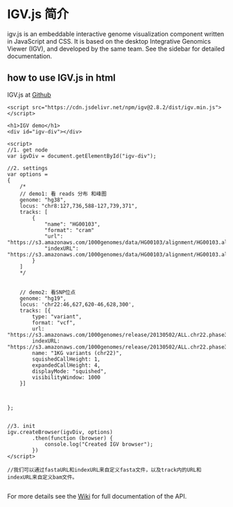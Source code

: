 # IGV.js 简介

igv.js is an embeddable interactive genome visualization component written in JavaScript and CSS. It is based on the desktop Integrative Genomics Viewer (IGV), and developed by the same team. See the sidebar for detailed documentation.


## how to use IGV.js in html

IGV.js at [Github](https://github.com/igvteam/igv.js)


```
<script src="https://cdn.jsdelivr.net/npm/igv@2.8.2/dist/igv.min.js"></script>

<h1>IGV demo</h1>
<div id="igv-div"></div>

<script>
//1. get node
var igvDiv = document.getElementById("igv-div");

//2. settings
var options =
{
	/* 
	// demo1: 看 reads 分布 和峰图
    genome: "hg38",
    locus: "chr8:127,736,588-127,739,371",
    tracks: [
        {
            "name": "HG00103",
            "format": "cram"
            "url": "https://s3.amazonaws.com/1000genomes/data/HG00103/alignment/HG00103.alt_bwamem_GRCh38DH.20150718.GBR.low_coverage.cram",
            "indexURL": "https://s3.amazonaws.com/1000genomes/data/HG00103/alignment/HG00103.alt_bwamem_GRCh38DH.20150718.GBR.low_coverage.cram.crai",
        }
    ]
    */


    // demo2: 看SNP位点
    genome: "hg19",
	locus: 'chr22:46,627,620-46,628,300', 
	tracks: [{
		type: "variant",
		format: "vcf",
		url: "https://s3.amazonaws.com/1000genomes/release/20130502/ALL.chr22.phase3_shapeit2_mvncall_integrated_v5a.20130502.genotypes.vcf.gz",
		indexURL: "https://s3.amazonaws.com/1000genomes/release/20130502/ALL.chr22.phase3_shapeit2_mvncall_integrated_v5a.20130502.genotypes.vcf.gz.tbi",
		name: "1KG variants (chr22)",
		squishedCallHeight: 1,
		expandedCallHeight: 4,
		displayMode: "squished",
		visibilityWindow: 1000
	}]



};


//3. init
igv.createBrowser(igvDiv, options)
        .then(function (browser) {
            console.log("Created IGV browser");
        })
</script>

//我们可以通过fastaURL和indexURL来自定义fasta文件，以及track内的URL和indexURL来自定义bam文件。


```

For more details see the [Wiki](https://github.com/igvteam/igv.js/wiki) for full documentation of the API.




